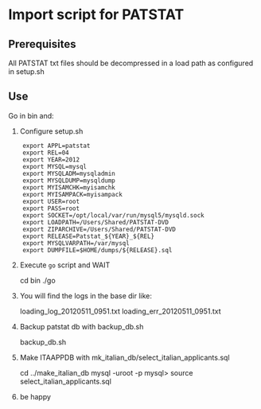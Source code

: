 Import script for PATSTAT
=========================



Prerequisites
-------------

All PATSTAT txt files should be decompressed in a load path as configured in setup.sh

Use
---

Go in bin and:

 1. Configure setup.sh

```
    export APPL=patstat
    export REL=04
    export YEAR=2012
    export MYSQL=mysql
    export MYSQLADM=mysqladmin
    export MYSQLDUMP=mysqldump
    export MYISAMCHK=myisamchk
    export MYISAMPACK=myisampack
    export USER=root
    export PASS=root
    export SOCKET=/opt/local/var/run/mysql5/mysqld.sock
    export LOADPATH=/Users/Shared/PATSTAT-DVD
    export ZIPARCHIVE=/Users/Shared/PATSTAT-DVD
    export RELEASE=Patstat_${YEAR}_${REL}
    export MYSQLVARPATH=/var/mysql
    export DUMPFILE=$HOME/dumps/${RELEASE}.sql
```
    
 2. Execute `go` script and WAIT

    cd bin
    ./go

 3. You will find the logs in the base dir like:

    loading_log_20120511_0951.txt
    loading_err_20120511_0951.txt

 4. Backup patstat db with backup_db.sh

    backup_db.sh

 5. Make ITAAPPDB with mk_italian_db/select_italian_applicants.sql

    cd ../make_italian_db
    mysql -uroot -p
    mysql> source select_italian_applicants.sql

 6. be happy

